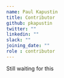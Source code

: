 ```yaml
---
name: Paul Kapustin
title: Contributor
github: pkapustin
twitter: ""
linkedin: ""
slack: ""
joining_date: ""
role : contributor
---
```


Still waiting for this
